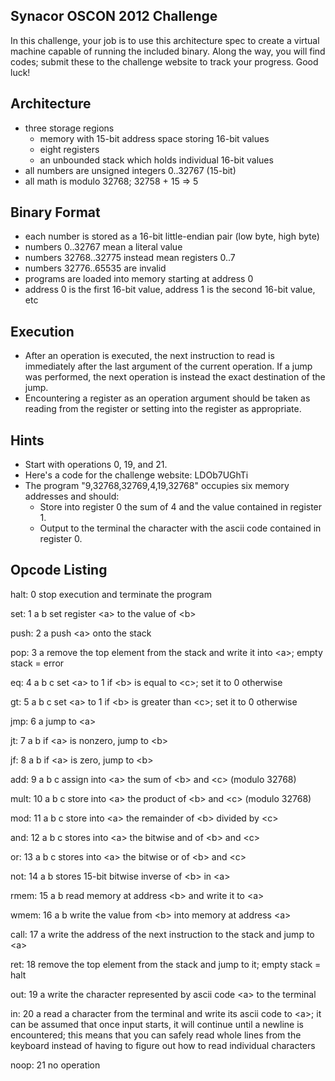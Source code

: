 ## Synacor OSCON 2012 Challenge
In this challenge, your job is to use this architecture spec to create a
virtual machine capable of running the included binary.  Along the way,
you will find codes; submit these to the challenge website to track
your progress.  Good luck!

## Architecture
- three storage regions
  - memory with 15-bit address space storing 16-bit values
  - eight registers
  - an unbounded stack which holds individual 16-bit values
- all numbers are unsigned integers 0..32767 (15-bit)
- all math is modulo 32768; 32758 + 15 => 5

## Binary Format
- each number is stored as a 16-bit little-endian pair (low byte, high byte)
- numbers 0..32767 mean a literal value
- numbers 32768..32775 instead mean registers 0..7
- numbers 32776..65535 are invalid
- programs are loaded into memory starting at address 0
- address 0 is the first 16-bit value, address 1 is the second 16-bit value, etc

## Execution
- After an operation is executed, the next instruction to read is immediately after the last argument of the current operation.  If a jump was performed, the next operation is instead the exact destination of the jump.
- Encountering a register as an operation argument should be taken as reading from the register or setting into the register as appropriate.

## Hints
- Start with operations 0, 19, and 21.
- Here's a code for the challenge website: LDOb7UGhTi
- The program "9,32768,32769,4,19,32768" occupies six memory addresses and should:
  - Store into register 0 the sum of 4 and the value contained in register 1.
  - Output to the terminal the character with the ascii code contained in register 0.

## Opcode Listing
halt: 0
  stop execution and terminate the program

set: 1 a b
  set register &lt;a> to the value of &lt;b>

push: 2 a
  push &lt;a> onto the stack

pop: 3 a
  remove the top element from the stack and write it into &lt;a>; empty stack = error

eq: 4 a b c
  set &lt;a> to 1 if &lt;b> is equal to &lt;c>; set it to 0 otherwise

gt: 5 a b c
  set &lt;a> to 1 if &lt;b> is greater than &lt;c>; set it to 0 otherwise

jmp: 6 a
  jump to &lt;a>

jt: 7 a b
  if &lt;a> is nonzero, jump to &lt;b>

jf: 8 a b
  if &lt;a> is zero, jump to &lt;b>

add: 9 a b c
  assign into &lt;a> the sum of &lt;b> and &lt;c> (modulo 32768)

mult: 10 a b c
  store into &lt;a> the product of &lt;b> and &lt;c> (modulo 32768)

mod: 11 a b c
  store into &lt;a> the remainder of &lt;b> divided by &lt;c>

and: 12 a b c
  stores into &lt;a> the bitwise and of &lt;b> and &lt;c>

or: 13 a b c
  stores into &lt;a> the bitwise or of &lt;b> and &lt;c>

not: 14 a b
  stores 15-bit bitwise inverse of &lt;b> in &lt;a>

rmem: 15 a b
  read memory at address &lt;b> and write it to &lt;a>

wmem: 16 a b
  write the value from &lt;b> into memory at address &lt;a>

call: 17 a
  write the address of the next instruction to the stack and jump to &lt;a>

ret: 18
  remove the top element from the stack and jump to it; empty stack = halt

out: 19 a
  write the character represented by ascii code &lt;a> to the terminal

in: 20 a
  read a character from the terminal and write its ascii code to &lt;a>; it can be assumed that once input starts, it will continue until a newline is encountered; this means that you can safely read whole lines from the keyboard instead of having to figure out how to read individual characters

noop: 21
  no operation